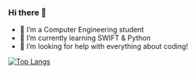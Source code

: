 ### Hi there 👋
- 🔭 I’m a Computer Engineering student
- 🌱 I’m currently learning SWIFT & Python
- 🤔 I’m looking for help with everything about coding!

[![Top Langs](https://github-readme-stats.vercel.app/api/top-langs/?username=parksangau&layout=compact)](https://github.com/parksangau/github-readme-stats)


<!--



**parksangau/parksangau** is a ✨ _special_ ✨ repository because its `README.md` (this file) appears on your GitHub profile.

Here are some ideas to get you started:

- 🔭 I’m currently working on ...
- 🌱 I’m currently learning ...
- 👯 I’m looking to collaborate on ...
- 🤔 I’m looking for help with ...
- 💬 Ask me about ...
- 📫 How to reach me: ...
- 😄 Pronouns: ...
- ⚡ Fun fact: ...
-->
